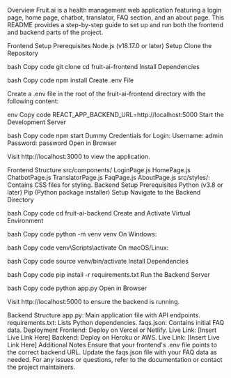 Overview
Fruit.ai is a health management web application featuring a login page, home page, chatbot, translator, FAQ section, and an about page. This README provides a step-by-step guide to set up and run both the frontend and backend parts of the project.

Frontend Setup
Prerequisites
Node.js (v18.17.0 or later)
Setup
Clone the Repository

bash
Copy code
git clone <your-repository-url>
cd fruit-ai-frontend
Install Dependencies

bash
Copy code
npm install
Create .env File

Create a .env file in the root of the fruit-ai-frontend directory with the following content:

env
Copy code
REACT_APP_BACKEND_URL=http://localhost:5000
Start the Development Server

bash
Copy code
npm start
Dummy Credentials for Login:
Username: admin
Password: password
Open in Browser

Visit http://localhost:3000 to view the application.

Frontend Structure
src/components/
LoginPage.js
HomePage.js
ChatbotPage.js
TranslatorPage.js
FaqPage.js
AboutPage.js
src/styles/: Contains CSS files for styling.
Backend Setup
Prerequisites
Python (v3.8 or later)
Pip (Python package installer)
Setup
Navigate to the Backend Directory

bash
Copy code
cd fruit-ai-backend
Create and Activate Virtual Environment

bash
Copy code
python -m venv venv
On Windows:

bash
Copy code
venv\Scripts\activate
On macOS/Linux:

bash
Copy code
source venv/bin/activate
Install Dependencies

bash
Copy code
pip install -r requirements.txt
Run the Backend Server

bash
Copy code
python app.py
Open in Browser

Visit http://localhost:5000 to ensure the backend is running.

Backend Structure
app.py: Main application file with API endpoints.
requirements.txt: Lists Python dependencies.
faqs.json: Contains initial FAQ data.
Deployment
Frontend: Deploy on Vercel or Netlify. Live Link: [Insert Live Link Here]
Backend: Deploy on Heroku or AWS. Live Link: [Insert Live Link Here]
Additional Notes
Ensure that your frontend's .env file points to the correct backend URL.
Update the faqs.json file with your FAQ data as needed.
For any issues or questions, refer to the documentation or contact the project maintainers.
